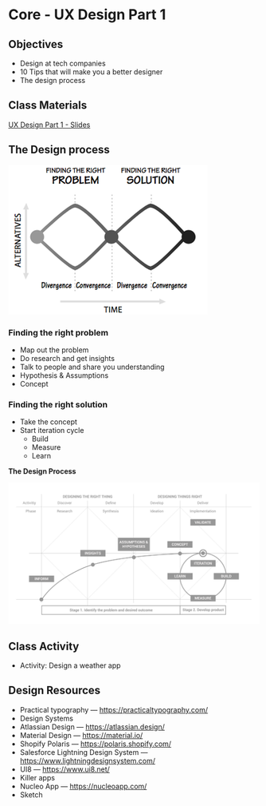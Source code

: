 # Core - UX Design Part 1

## Objectives
- Design at tech companies
- 10 Tips that will make you a better designer
- The design process

## Class Materials

[UX Design Part 1 - Slides](https://docs.google.com/a/makegameswith.us/presentation/d/1-xiwTnOzPhnyqC1UF788LE9KcX09e-XeU5UOSVrXaGA/edit?usp=sharing)

## The Design process

![Design Process](cv.png)

### Finding the right problem
- Map out the problem
- Do research and get insights
- Talk to people and share you understanding
- Hypothesis & Assumptions
- Concept

### Finding the right solution
- Take the concept
- Start iteration cycle
  - Build
  - Measure
  - Learn

**The Design Process**

![The Design Process](dp.png)

## Class Activity
  - Activity: Design a weather app


## Design Resources
- Practical typography — https://practicaltypography.com/
- Design Systems
- Atlassian Design — https://atlassian.design/
- Material Design — https://material.io/
- Shopify Polaris — https://polaris.shopify.com/
- Salesforce Lightning Design System — https://www.lightningdesignsystem.com/
- UI8 — https://www.ui8.net/
- Killer apps
- Nucleo App — https://nucleoapp.com/
- Sketch
